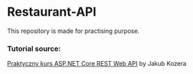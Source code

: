 # Restaurant-API
 This repository is made for practising purpose. 
 
### Tutorial source:
[Praktyczny kurs ASP.NET Core REST Web API](https://www.udemy.com/share/1049km3@mB4kfIflmjukkjCxUU1oEN3MIu_fSjkSNN6Oh50uFO674sWEPYZBhYhlVXkNRHC2tw==/) by Jakub Kozera
 
